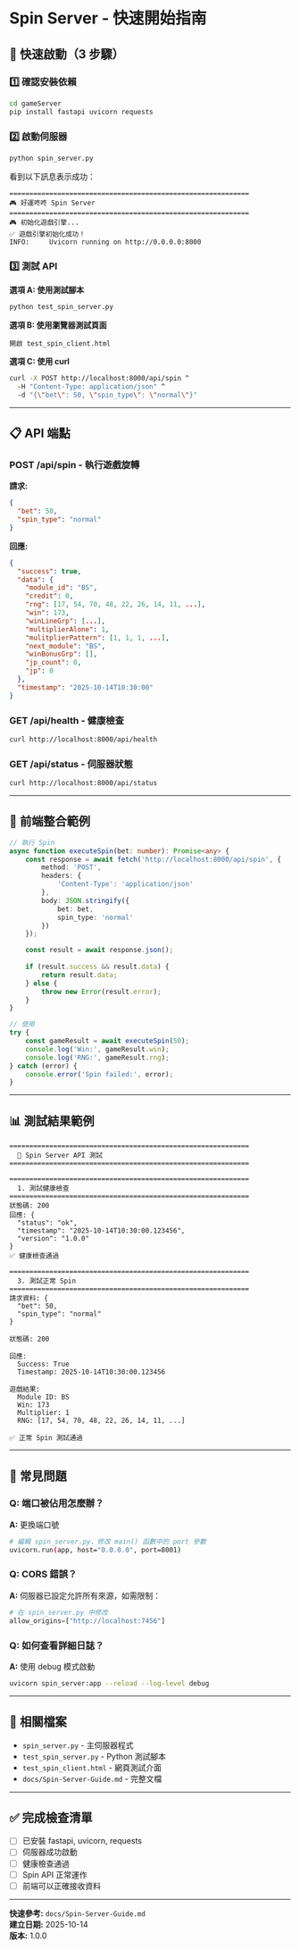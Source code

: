 # Spin Server - 快速開始指南

## 🚀 快速啟動（3 步驟）

### 1️⃣ 確認安裝依賴

```bash
cd gameServer
pip install fastapi uvicorn requests
```

### 2️⃣ 啟動伺服器

```bash
python spin_server.py
```

看到以下訊息表示成功：
```
============================================================
🎮 好運咚咚 Spin Server
============================================================
🎮 初始化遊戲引擎...
✅ 遊戲引擎初始化成功！
INFO:     Uvicorn running on http://0.0.0.0:8000
```

### 3️⃣ 測試 API

**選項 A: 使用測試腳本**
```bash
python test_spin_server.py
```

**選項 B: 使用瀏覽器測試頁面**
```
開啟 test_spin_client.html
```

**選項 C: 使用 curl**
```bash
curl -X POST http://localhost:8000/api/spin ^
  -H "Content-Type: application/json" ^
  -d "{\"bet\": 50, \"spin_type\": \"normal\"}"
```

---

## 📋 API 端點

### POST /api/spin - 執行遊戲旋轉

**請求:**
```json
{
  "bet": 50,
  "spin_type": "normal"
}
```

**回應:**
```json
{
  "success": true,
  "data": {
    "module_id": "BS",
    "credit": 0,
    "rng": [17, 54, 70, 48, 22, 26, 14, 11, ...],
    "win": 173,
    "winLineGrp": [...],
    "multiplierAlone": 1,
    "mulitplierPattern": [1, 1, 1, ...],
    "next_module": "BS",
    "winBonusGrp": [],
    "jp_count": 0,
    "jp": 0
  },
  "timestamp": "2025-10-14T10:30:00"
}
```

### GET /api/health - 健康檢查

```bash
curl http://localhost:8000/api/health
```

### GET /api/status - 伺服器狀態

```bash
curl http://localhost:8000/api/status
```

---

## 🎯 前端整合範例

```typescript
// 執行 Spin
async function executeSpin(bet: number): Promise<any> {
    const response = await fetch('http://localhost:8000/api/spin', {
        method: 'POST',
        headers: {
            'Content-Type': 'application/json'
        },
        body: JSON.stringify({
            bet: bet,
            spin_type: 'normal'
        })
    });

    const result = await response.json();
    
    if (result.success && result.data) {
        return result.data;
    } else {
        throw new Error(result.error);
    }
}

// 使用
try {
    const gameResult = await executeSpin(50);
    console.log('Win:', gameResult.win);
    console.log('RNG:', gameResult.rng);
} catch (error) {
    console.error('Spin failed:', error);
}
```

---

## 📊 測試結果範例

```
============================================================
  🧪 Spin Server API 測試
============================================================

============================================================
  1. 測試健康檢查
============================================================
狀態碼: 200
回應: {
  "status": "ok",
  "timestamp": "2025-10-14T10:30:00.123456",
  "version": "1.0.0"
}
✅ 健康檢查通過

============================================================
  3. 測試正常 Spin
============================================================
請求資料: {
  "bet": 50,
  "spin_type": "normal"
}

狀態碼: 200

回應:
  Success: True
  Timestamp: 2025-10-14T10:30:00.123456

遊戲結果:
  Module ID: BS
  Win: 173
  Multiplier: 1
  RNG: [17, 54, 70, 48, 22, 26, 14, 11, ...]

✅ 正常 Spin 測試通過
```

---

## 🔧 常見問題

### Q: 端口被佔用怎麼辦？

**A:** 更換端口號
```bash
# 編輯 spin_server.py，修改 main() 函數中的 port 參數
uvicorn.run(app, host="0.0.0.0", port=8001)
```

### Q: CORS 錯誤？

**A:** 伺服器已設定允許所有來源，如需限制：
```python
# 在 spin_server.py 中修改
allow_origins=["http://localhost:7456"]
```

### Q: 如何查看詳細日誌？

**A:** 使用 debug 模式啟動
```bash
uvicorn spin_server:app --reload --log-level debug
```

---

## 📁 相關檔案

- `spin_server.py` - 主伺服器程式
- `test_spin_server.py` - Python 測試腳本
- `test_spin_client.html` - 網頁測試介面
- `docs/Spin-Server-Guide.md` - 完整文檔

---

## ✅ 完成檢查清單

- [ ] 已安裝 fastapi, uvicorn, requests
- [ ] 伺服器成功啟動
- [ ] 健康檢查通過
- [ ] Spin API 正常運作
- [ ] 前端可以正確接收資料

---

**快速參考:** `docs/Spin-Server-Guide.md`  
**建立日期:** 2025-10-14  
**版本:** 1.0.0
